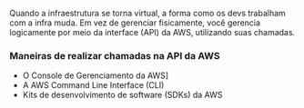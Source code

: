 Quando a infraestrutura se torna virtual, a forma como os devs trabalham com a infra muda. Em vez de gerenciar fisicamente, você gerencia logicamente por meio da interface (API) da AWS, utilizando suas chamadas.
### Maneiras de realizar chamadas na API da AWS
-  O Console de Gerenciamento da AWS]
- A AWS Command Line Interface (CLI)
- Kits de desenvolvimento de software (SDKs) da AWS